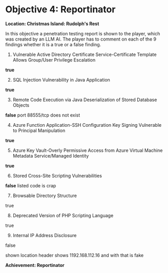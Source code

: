 # Objective 4: Reportinator
**Location: Christmas Island: Rudolph's Rest**  

In this objective a penetration testing report is shown to the player, which was created by an LLM AI.
The player has to comment on each of the 9 findings whether it is a true or a false finding.

 1. Vulnerable Active Directory Certificate Service-Certificate Template Allows Group/User Privilege Escalation
 
 **true**
 
 2.  SQL Injection Vulnerability in Java Application
 
 **true**
 
3. Remote Code Execution via Java Deserialization of Stored Database Objects

**false** port 88555/tcp does not exist

4. Azure Function Application-SSH Configuration Key Signing Vulnerable to Principal Manipulation

**true**  

5. Azure Key Vault-Overly Permissive Access from Azure Virtual Machine Metadata Service/Managed Identity

**true**  

6. Stored Cross-Site Scripting Vulnerabilities

**false** listed code is crap

  

7. Browsable Directory Structure

true

  

8. Deprecated Version of PHP Scripting Language

true

  

9. Internal IP Address Disclosure

false

shown location header shows 1192.168.112.16 and with that is fake 

**Achievement: Reportinator**

<!--stackedit_data:
eyJoaXN0b3J5IjpbLTEzMTgyMzkwMjAsMjEyNzYwMjI4N119
-->